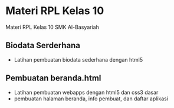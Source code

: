 # Materi RPL Kelas 10
Materi RPL Kelas 10 SMK Al-Basyariah

## Biodata Serderhana
 - Latihan pembuatan biodata sederhana dengan html5

## Pembuatan beranda.html
 - Latihan pembuatan webapps dengan html5 dan css3 dasar
 - pembuatan halaman beranda, info pembuat, dan daftar aplikasi
